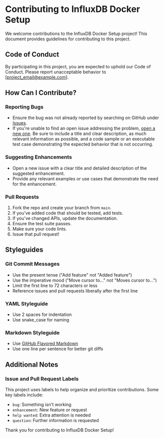 # Contributing to InfluxDB Docker Setup

We welcome contributions to the InfluxDB Docker Setup project! This document provides guidelines for contributing to this project.

## Code of Conduct

By participating in this project, you are expected to uphold our Code of Conduct. Please report unacceptable behavior to [project_email@example.com].

## How Can I Contribute?

### Reporting Bugs

- Ensure the bug was not already reported by searching on GitHub under [Issues](https://github.com/yourusername/influxdb-docker-setup/issues).
- If you're unable to find an open issue addressing the problem, [open a new one](https://github.com/yourusername/influxdb-docker-setup/issues/new). Be sure to include a title and clear description, as much relevant information as possible, and a code sample or an executable test case demonstrating the expected behavior that is not occurring.

### Suggesting Enhancements

- Open a new issue with a clear title and detailed description of the suggested enhancement.
- Provide any relevant examples or use cases that demonstrate the need for the enhancement.

### Pull Requests

1. Fork the repo and create your branch from `main`.
2. If you've added code that should be tested, add tests.
3. If you've changed APIs, update the documentation.
4. Ensure the test suite passes.
5. Make sure your code lints.
6. Issue that pull request!

## Styleguides

### Git Commit Messages

- Use the present tense ("Add feature" not "Added feature")
- Use the imperative mood ("Move cursor to..." not "Moves cursor to...")
- Limit the first line to 72 characters or less
- Reference issues and pull requests liberally after the first line

### YAML Styleguide

- Use 2 spaces for indentation
- Use snake_case for naming

### Markdown Styleguide

- Use [GitHub Flavored Markdown](https://guides.github.com/features/mastering-markdown/)
- Use one line per sentence for better git diffs

## Additional Notes

### Issue and Pull Request Labels

This project uses labels to help organize and prioritize contributions. Some key labels include:

- `bug`: Something isn't working
- `enhancement`: New feature or request
- `help wanted`: Extra attention is needed
- `question`: Further information is requested

Thank you for contributing to InfluxDB Docker Setup!
